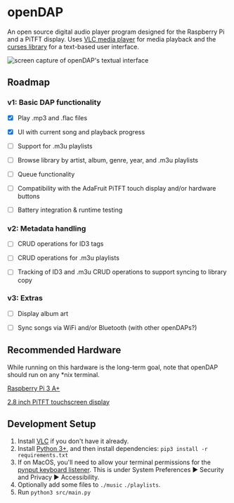# openDAP
An open source digital audio player program designed for the Raspberry Pi and a PiTFT display. Uses [VLC media player](https://en.wikipedia.org/wiki/VLC_media_player) for media playback and the [curses library](https://en.wikipedia.org/wiki/Curses_%28programming_library%29) for a text-based user interface.

![screen capture of openDAP's textual interface](https://i.imgur.com/6k4LK09.png)

## Roadmap
### v1: Basic DAP functionality

- [x] Play .mp3 and .flac files

- [x] UI with current song and playback progress

- [ ] Support for .m3u playlists

- [ ] Browse library by artist, album, genre, year, and .m3u playlists

- [ ] Queue functionality

- [ ] Compatibility with the AdaFruit PiTFT touch display and/or hardware buttons

- [ ] Battery integration & runtime testing

### v2: Metadata handling

- [ ] CRUD operations for ID3 tags

- [ ] CRUD operations for .m3u playlists

- [ ] Tracking of ID3 and .m3u CRUD operations to support syncing to library copy

### v3: Extras

- [ ] Display album art

- [ ] Sync songs via WiFi and/or Bluetooth (with other openDAPs?)

## Recommended Hardware
While running on this hardware is the long-term goal, note that openDAP should run on any *nix terminal.

[Raspberry Pi 3 A+](https://www.adafruit.com/product/4027)

[2.8 inch PiTFT touchscreen display](https://www.adafruit.com/product/1601)

## Development Setup
1. Install [VLC](https://www.videolan.org/vlc/) if you don't have it already.
1. Install [Python 3+](https://www.python.org/), and then install dependencies:
`pip3 install -r requirements.txt`
1. If on MacOS, you'll need to allow your terminal permissions for the [pynput keyboard listener](https://pynput.readthedocs.io/en/latest/limitations.html#mac-osx). This is under System Preferences ▶ Security and Privacy ▶ Accessibility.
1. Optionally add some files to `./music` `./playlists`.
1. Run `python3 src/main.py`
